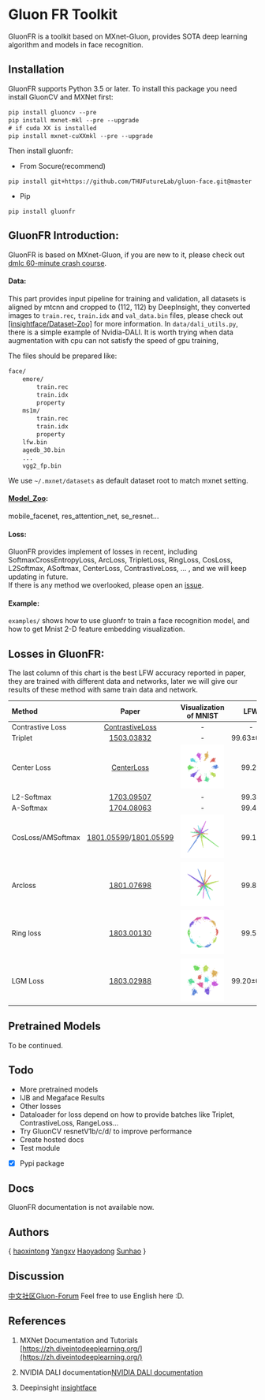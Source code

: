 # Gluon FR Toolkit

GluonFR is a toolkit based on MXnet-Gluon, provides SOTA deep learning algorithm and models in face recognition.

## Installation
GluonFR supports Python 3.5 or later. 
To install this package you need install GluonCV and MXNet first:
```shell
pip install gluoncv --pre
pip install mxnet-mkl --pre --upgrade
# if cuda XX is installed
pip install mxnet-cuXXmkl --pre --upgrade
```
Then install gluonfr:

- From Socure(recommend)

```shell
pip install git+https://github.com/THUFutureLab/gluon-face.git@master
```

- Pip

```shell
pip install gluonfr
```

## GluonFR Introduction:
GluonFR is based on MXnet-Gluon, if you are new to it, please check out [dmlc 60-minute crash course](http://gluon-crash-course.mxnet.io/).

#### Data: 
This part provides input pipeline for training and validation, 
all datasets is aligned by mtcnn and cropped to (112, 112) by DeepInsight, 
they converted images to `train.rec`, `train.idx` and `val_data.bin` files,  please check out 
[[insightface/Dataset-Zoo]](https://github.com/deepinsight/insightface/wiki/Dataset-Zoo) for more information. 
In `data/dali_utils.py`, there is a simple example of Nvidia-DALI. It is worth trying when data augmentation with cpu 
can not satisfy the speed of gpu training,  

The files should be prepared like:
```
face/
    emore/
        train.rec
        train.idx
        property
    ms1m/
        train.rec
        train.idx
        property
    lfw.bin
    agedb_30.bin
    ...
    vgg2_fp.bin
```
We use `~/.mxnet/datasets` as default dataset root to match mxnet setting.

#### [Model_Zoo](/wiki/Model_Zoo):
mobile_facenet, res_attention_net, se_resnet... 


#### Loss:
GluonFR provides implement of losses in recent, including SoftmaxCrossEntropyLoss, ArcLoss, TripletLoss, 
RingLoss, CosLoss, L2Softmax, ASoftmax, CenterLoss, ContrastiveLoss, ... , and we will keep updating in future.  
If there is any method we overlooked, please open an [issue](https://github.com/THUFutureLab/gluon-face/issues).

#### Example:

`examples/` shows how to use gluonfr to train a face recognition model, and how to get Mnist 2-D 
feature embedding visualization.  
  
## Losses in GluonFR:  

The last column of this chart is the best LFW accuracy reported in paper, they are trained with different data and networks, 
later we will give our results of these method with same train data and network. 

|Method| Paper |Visualization of MNIST|LFW|
|:---|:---:| :---:|:---:|
|Contrastive Loss|[ContrastiveLoss](http://yann.lecun.com/exdb/publis/pdf/hadsell-chopra-lecun-06.pdf)|-|-|
|Triplet|[1503.03832](https://arxiv.org/abs/1503.03832)|-|99.63±0.09|
|Center Loss|[CenterLoss](https://ydwen.github.io/papers/WenECCV16.pdf)|<img src="resources/mnist-euclidean/center-train-epoch100.png"/>|99.28 |
|L2-Softmax|[1703.09507](https://arxiv.org/abs/1703.09507)|-|99.33|
|A-Softmax|[1704.08063](https://arxiv.org/abs/1704.08063)|-|99.42|
|CosLoss/AMSoftmax|[1801.05599](https://arxiv.org/abs/1801.05599)/[1801.05599](https://arxiv.org/abs/1801.05599)|<img src="resources/minst-angular/cosloss-train-epoch95.png"/>|99.17|
|Arcloss|[1801.07698](https://arxiv.org/abs/1801.07698)|<img src="resources/minst-angular/arcloss-train-epoch100.png"/>|99.82|
|Ring loss|[1803.00130](https://arxiv.org/abs/1803.00130)|<img src="resources/mnist-euclidean/ringloss-train-epoch95-0.1.png"/>|99.52|
|LGM Loss|[1803.02988](https://arxiv.org/abs/1803.02988)|<img src="resources/mnist-euclidean/LGMloss-train-epoch100.png"/>|99.20±0.03|

## Pretrained Models
To be continued.

## Todo

- More pretrained models
- IJB and Megaface Results
- Other losses
- Dataloader for loss depend on how to provide batches like Triplet, ContrastiveLoss, RangeLoss...
- Try GluonCV resnetV1b/c/d/ to improve performance
- Create hosted docs
- Test module
- [x] Pypi package


## Docs

GluonFR documentation is not available now. 

## Authors
{ [haoxintong](https://github.com/haoxintong) [Yangxv](https://github.com/PistonY) [Haoyadong](https://github.com/jiqirenno1) [Sunhao](https://github.com/smartadpole) }

## Discussion
[中文社区Gluon-Forum](https://discuss.gluon.ai/t/topic/9959) Feel free to use English here :D.

## References

1. MXNet Documentation and Tutorials [https://zh.diveintodeeplearning.org/](https://zh.diveintodeeplearning.org/)

1. NVIDIA DALI documentation[NVIDIA DALI documentation](https://docs.nvidia.com/deeplearning/sdk/dali-developer-guide/docs/index.html)

1. Deepinsight [insightface](https://github.com/deepinsight/insightface)

